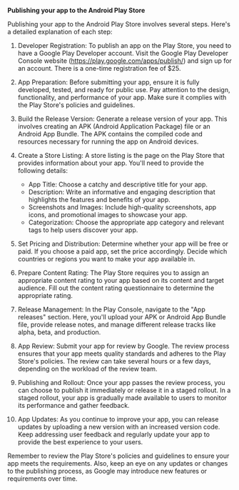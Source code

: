 <!-- Publishing an app on the Google Play Store involves several steps. Here's a general outline of the process:

1. Develop and Test Your App: Build and thoroughly test your app to ensure it functions correctly and is stable. Make sure it meets the Play Store's policies and guidelines.

2. Create a Developer Account: Sign up for a Google Play Developer account. There is a one-time registration fee of $25.

3. Prepare Store Listing: Create an attractive and informative store listing for your app. This includes providing an app title, description, screenshots, feature graphic, and a promotional video.

4. Generate APK or App Bundle: Generate the APK (Android application package) or the Android App Bundle file, which contains the compiled code and resources of your app.

5. Set Up Pricing and Distribution: Determine whether your app will be free or paid. You can also select the countries where your app will be available. If you choose to monetize your app, set up your payment and pricing details.

6. Upload Your App: Sign in to your Play Console account and navigate to the "App releases" section. Upload your APK or App Bundle file, and provide the necessary information, such as release notes and version codes.

7. Configure Store Listing: Fill in the details for your app's store listing, such as the app title, description, screenshots, and other promotional materials. Add appropriate keywords to help users discover your app.

8. Prepare for Content Rating: Complete the content rating questionnaire to ensure your app receives an appropriate age-based rating.

9. Review and Publish: Submit your app for review by Google. The review process ensures your app meets quality standards and adheres to the Play Store policies. If any issues are found, address them accordingly. Once approved, you can publish your app.

10. App Release: Choose how you want to release your app—immediate or staged rollout. In a staged rollout, your app is gradually made available to users to monitor its performance and gather feedback.

11. Manage Updates: You can release updates to your app by uploading a new APK or App Bundle with an increased version code. Keep improving your app and addressing user feedback to maintain a positive user experience.

It's important to note that this is a general overview, and some steps may vary or require more specific information depending on your app and the Google Play Store's policies and guidelines. Always refer to the official documentation provided by Google for the most up-to-date instructions. -->


**Publishing your app to the Android Play Store**

Publishing your app to the Android Play Store involves several steps. Here's a detailed explanation of each step:

1. Developer Registration: To publish an app on the Play Store, you need to have a Google Play Developer account. Visit the Google Play Developer Console website (https://play.google.com/apps/publish/) and sign up for an account. There is a one-time registration fee of $25.

2. App Preparation: Before submitting your app, ensure it is fully developed, tested, and ready for public use. Pay attention to the design, functionality, and performance of your app. Make sure it complies with the Play Store's policies and guidelines.

3. Build the Release Version: Generate a release version of your app. This involves creating an APK (Android Application Package) file or an Android App Bundle. The APK contains the compiled code and resources necessary for running the app on Android devices.

4. Create a Store Listing: A store listing is the page on the Play Store that provides information about your app. You'll need to provide the following details:
   - App Title: Choose a catchy and descriptive title for your app.
   - Description: Write an informative and engaging description that highlights the features and benefits of your app.
   - Screenshots and Images: Include high-quality screenshots, app icons, and promotional images to showcase your app.
   - Categorization: Choose the appropriate app category and relevant tags to help users discover your app.

5. Set Pricing and Distribution: Determine whether your app will be free or paid. If you choose a paid app, set the price accordingly. Decide which countries or regions you want to make your app available in.

6. Prepare Content Rating: The Play Store requires you to assign an appropriate content rating to your app based on its content and target audience. Fill out the content rating questionnaire to determine the appropriate rating.

7. Release Management: In the Play Console, navigate to the "App releases" section. Here, you'll upload your APK or Android App Bundle file, provide release notes, and manage different release tracks like alpha, beta, and production.

8. App Review: Submit your app for review by Google. The review process ensures that your app meets quality standards and adheres to the Play Store's policies. The review can take several hours or a few days, depending on the workload of the review team.

9. Publishing and Rollout: Once your app passes the review process, you can choose to publish it immediately or release it in a staged rollout. In a staged rollout, your app is gradually made available to users to monitor its performance and gather feedback.

10. App Updates: As you continue to improve your app, you can release updates by uploading a new version with an increased version code. Keep addressing user feedback and regularly update your app to provide the best experience to your users.

Remember to review the Play Store's policies and guidelines to ensure your app meets the requirements. Also, keep an eye on any updates or changes to the publishing process, as Google may introduce new features or requirements over time.